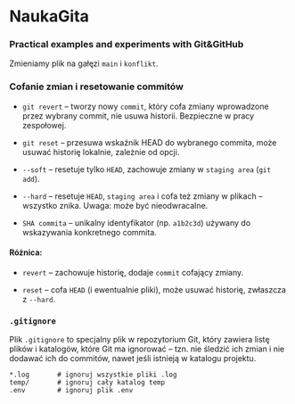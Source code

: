# NaukaGita

### Practical examples and experiments with Git&GitHub

Zmieniamy plik na gałęzi `main` i `konflikt`.

### Cofanie zmian i resetowanie commitów

- `git revert` – tworzy nowy `commit`, który cofa zmiany wprowadzone przez wybrany commit, nie usuwa historii. Bezpieczne w pracy zespołowej.

- `git reset` – przesuwa wskaźnik HEAD do wybranego commita, może usuwać historię lokalnie, zależnie od opcji.

- `--soft` – resetuje tylko `HEAD`, zachowuje zmiany w `staging area` (`git add`).

- `--hard` – resetuje `HEAD`, `staging area` i cofa też zmiany w plikach – wszystko znika. Uwaga: może być nieodwracalne.

- `SHA commita` – unikalny identyfikator (np. `a1b2c3d`) używany do wskazywania konkretnego commita.

#### Różnica:

- `revert` – zachowuje historię, dodaje `commit` cofający zmiany.

- `reset` – cofa `HEAD` (i ewentualnie pliki), może usuwać historię, zwłaszcza z `--hard`.

### `.gitignore`

Plik `.gitignore` to specjalny plik w repozytorium Git, który zawiera listę plików i katalogów, które Git ma ignorować – tzn. nie śledzić ich zmian i nie dodawać ich do commitów, nawet jeśli istnieją w katalogu projektu.

```
*.log       # ignoruj wszystkie pliki .log
temp/       # ignoruj cały katalog temp
.env        # ignoruj plik .env
```

